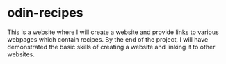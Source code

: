 # odin-recipes
This is a website where I will create a website and provide links to various webpages which contain recipes. By the end of the project, I will have demonstrated the basic skills of creating a website and linking it to other websites.
